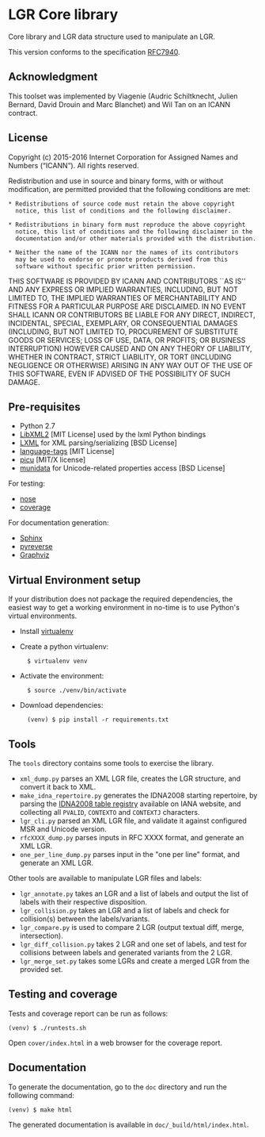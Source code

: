 # LGR Core library

Core library and LGR data structure used to manipulate an LGR.

This version conforms to the specification [RFC7940](https://www.rfc-editor.org/rfc/rfc7940.txt).

## Acknowledgment

This toolset was implemented by Viagenie (Audric Schiltknecht, Julien Bernard,
David Drouin and Marc Blanchet) and Wil Tan on an ICANN contract.

## License

Copyright (c) 2015-2016 Internet Corporation for Assigned Names and
Numbers (“ICANN”). All rights reserved.

Redistribution and use in source and binary forms, with or without
modification, are permitted provided that the following conditions are met:

    * Redistributions of source code must retain the above copyright
      notice, this list of conditions and the following disclaimer.

    * Redistributions in binary form must reproduce the above copyright
      notice, this list of conditions and the following disclaimer in the
      documentation and/or other materials provided with the distribution.

    * Neither the name of the ICANN nor the names of its contributors
      may be used to endorse or promote products derived from this
      software without specific prior written permission.

THIS SOFTWARE IS PROVIDED BY ICANN AND CONTRIBUTORS ``AS IS'' AND ANY
EXPRESS OR IMPLIED WARRANTIES, INCLUDING, BUT NOT LIMITED TO, THE
IMPLIED WARRANTIES OF MERCHANTABILITY AND FITNESS FOR A PARTICULAR
PURPOSE ARE DISCLAIMED. IN NO EVENT SHALL ICANN OR CONTRIBUTORS BE
LIABLE FOR ANY DIRECT, INDIRECT, INCIDENTAL, SPECIAL, EXEMPLARY, OR
CONSEQUENTIAL DAMAGES (INCLUDING, BUT NOT LIMITED TO, PROCUREMENT OF
SUBSTITUTE GOODS OR SERVICES; LOSS OF USE, DATA, OR PROFITS; OR BUSINESS
INTERRUPTION) HOWEVER CAUSED AND ON ANY THEORY OF LIABILITY, WHETHER IN
CONTRACT, STRICT LIABILITY, OR TORT (INCLUDING NEGLIGENCE OR OTHERWISE)
ARISING IN ANY WAY OUT OF THE USE OF THIS SOFTWARE, EVEN IF ADVISED OF
THE POSSIBILITY OF SUCH DAMAGE.

## Pre-requisites

* Python 2.7
* [LibXML2](http://www.xmlsoft.org/) [MIT License] used by the lxml Python bindings
* [LXML](http://lxml.de/) for XML parsing/serializing [BSD License]
* [language-tags](https://github.com/OnroerendErfgoed/language-tags) [MIT License]
* [picu](https://pypi.python.org/pypi/picu) [MIT/X license]
* [munidata](https://github.com/icann/munidata) for Unicode-related properties access [BSD License]

For testing:

* [nose](https://nose.readthedocs.org/en/latest/)
* [coverage](http://nedbatchelder.com/code/coverage/)

For documentation generation:

* [Sphinx](http://www.sphinx-doc.org/en/stable/)
* [pyreverse](https://pypi.python.org/pypi/pylint/)
* [Graphviz](http://www.graphviz.org/)


## Virtual Environment setup

If your distribution does not package the required dependencies, the easiest way
to get a working environment in no-time is to use Python's virtual environments.

* Install [virtualenv](https://github.com/pypa/virtualenv)
* Create a python virtualenv:

		$ virtualenv venv

* Activate the environment:

		$ source ./venv/bin/activate

* Download dependencies:

		(venv) $ pip install -r requirements.txt

## Tools

The `tools` directory contains some tools to exercise the library.

* `xml_dump.py` parses an XML LGR file, creates the LGR structure, and convert
  it back to XML.
* `make_idna_repertoire.py` generates the IDNA2008 starting repertoire, by
  parsing the [IDNA2008 table registry](http://www.iana.org/assignments/idna-tables/idna-tables.xhtml)
  available on IANA website, and collecting all `PVALID`, `CONTEXTO` and `CONTEXTJ` characters.
* `lgr_cli.py` parsed an XML LGR file, and validate it against configured MSR
  and Unicode version.
* `rfcXXXX_dump.py` parses inputs in RFC XXXX format, and generate an XML LGR.
* `one_per_line_dump.py` parses input in the "one per line" format, and generate an XML LGR.

Other tools are available to manipulate LGR files and labels:
* `lgr_annotate.py` takes an LGR and a list of labels and output
  the list of labels with their respective disposition.
* `lgr_collision.py` takes an LGR and a list of labels and check
  for collision(s) between the labels/variants.
* `lgr_compare.py` is used to compare 2 LGR (output textual diff, merge, intersection).
* `lgr_diff_collision.py` takes 2 LGR and one set of labels,
  and test for collisions between labels and generated variants from the 2 LGR.
* `lgr_merge_set.py` takes some LGRs and create a merged LGR from the provided set.

## Testing and coverage

Tests and coverage report can be run as follows:

	(venv) $ ./runtests.sh

Open `cover/index.html` in a web browser for the coverage report.

## Documentation

To generate the documentation, go to the `doc` directory and run the following command:

    (venv) $ make html

The generated documentation is available in `doc/_build/html/index.html`.
